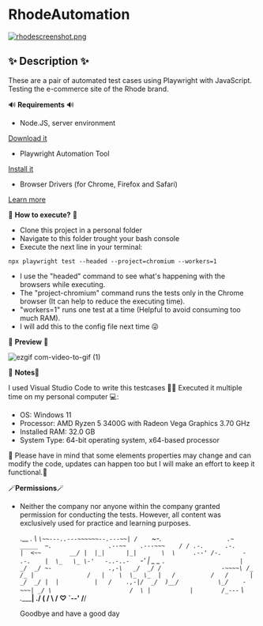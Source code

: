 # RhodeAutomation

[![rhodescreenshot.png](https://i.postimg.cc/KYVBzwjx/rhodescreenshot.png)](https://postimg.cc/TyVpNkn4)

## ✨ Description ✨ ##
These are a pair of automated test cases using Playwright with JavaScript. 
Testing the e-commerce site of the Rhode brand.

 🔊 **Requirements** 🔊
- Node.JS, server environment

[Download it](https://nodejs.org/en)
- Playwright Automation Tool

[Install it](https://playwright.dev/docs/intro)
- Browser Drivers (for Chrome, Firefox and Safari)

[Learn more](https://playwright.dev/docs/browsers#install-browsers)

 💭 **How to execute?** 💭 
- Clone this project in a personal folder
- Navigate to this folder trought your bash console
- Execute the next line in your terminal: 
```console
npx playwright test --headed --project=chromium --workers=1
```
- I use the "headed" command to see what's happening with the browsers while executing.
- The "project-chromium" command runs the tests only in the Chrome browser (It can help to reduce the executing time).
- "workers=1" runs one test at a time (Helpful to avoid consuming too much RAM).
- I will add this to the config file next time 😜

 💫 **Preview** 👀

![ezgif com-video-to-gif (1)](https://github.com/bianpiovano/RhodeAutomation/assets/85644669/fa65aa11-26f3-47f9-a547-f8888b37a3ff)

📜 **Notes**📜

I used Visual Studio Code to write this testcases 👌🏼
Executed it multiple time on my personal computer 💻:

- OS: Windows 11 
- Processor: AMD Ryzen 5 3400G with Radeon Vega Graphics 3.70 GHz
- Installed RAM: 32.0 GB
- System Type: 64-bit operating system, x64-based processor

🎀 Please have in mind that some elements properties may change and can modify the code, updates can happen too but I will make an effort to keep it functional.🎀

🪄**Permissions**🪄
- Neither the company nor anyone within the company granted permission for conducting the tests. However, all content was exclusively used for practice and learning purposes.


  .__                           __.
   \ `\~~---..---~~~~~~--.---~~| /   
    `~-.   `                   .~         _____ 
        ~.                .--~~    .---~~~    /
         / .-.      .-.      |  <~~        __/
        |  |_|      |_|       \  \     .--'
       /-.      -       .-.    |  \_   \_
       \-'   -..-..-    `-'    |    \__  \_ 
        `.                     |     _/  _/
          ~-                .,-\   _/  _/
         /                 -~~~~\ /_  /_
        |               /   |    \  \_  \_ 
        |   /          /   /      | _/  _/
        |  |          |   /    .,-|/  _/ 
        )__/           \_/    -~~~| _/
          \                      /  \
           |           |        /_---` 
           \    .______|      ./
           (   /        \    /        ♡
           `--'          /__/

     Goodbye and have a good day 
